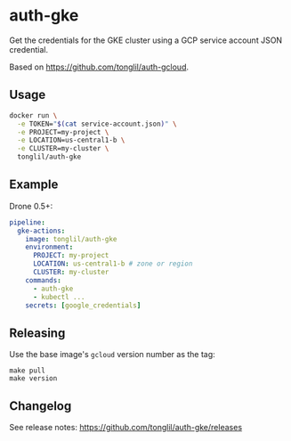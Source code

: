 # auth-gke

Get the credentials for the GKE cluster using a GCP service account JSON credential.

Based on https://github.com/tonglil/auth-gcloud.

## Usage

```sh
docker run \
  -e TOKEN="$(cat service-account.json)" \
  -e PROJECT=my-project \
  -e LOCATION=us-central1-b \
  -e CLUSTER=my-cluster \
  tonglil/auth-gke
```

## Example

Drone 0.5+:

```yml
pipeline:
  gke-actions:
    image: tonglil/auth-gke
    environment:
      PROJECT: my-project
      LOCATION: us-central1-b # zone or region
      CLUSTER: my-cluster
    commands:
      - auth-gke
      - kubectl ...
    secrets: [google_credentials]
```

## Releasing

Use the base image's `gcloud` version number as the tag:

```
make pull
make version
```

## Changelog

See release notes: https://github.com/tonglil/auth-gke/releases
